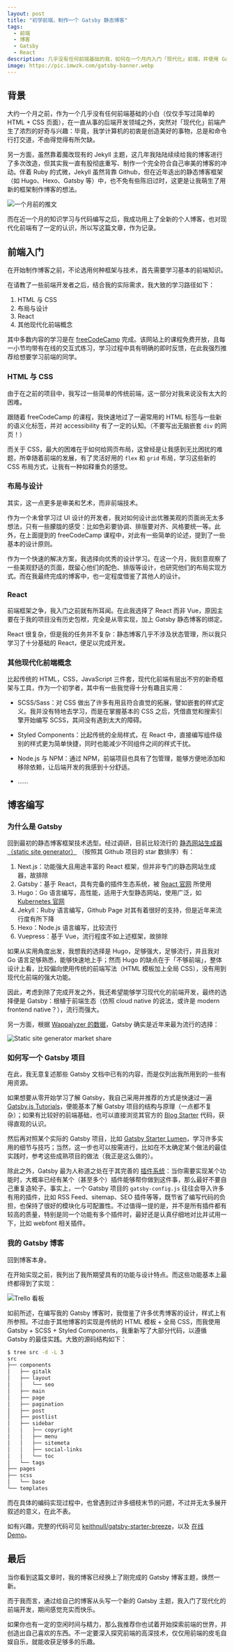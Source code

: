 ```yaml
---
layout: post
title: "初学前端，制作一个 Gatsby 静态博客"
tags:
  - 前端
  - 博客
  - Gatsby
  - React
description: 几乎没有任何前端基础的我，如何在一个月内入门「现代化」前端，并使用 Gatsby 制作一个静态博客？
image: https://pic.imwzk.com/gatsby-banner.webp
---
```


## 背景

大约一个月之前，作为一个几乎没有任何前端基础的小白（仅仅手写过简单的 HTML + CSS 页面），在一直从事的后端开发领域之外，突然对「现代化」前端产生了浓烈的好奇与兴趣：毕竟，我学计算机的初衷是创造美好的事物，总是和命令行打交道，不由得觉得有所欠缺。

另一方面，虽然靠着魔改现有的 Jekyll 主题，这几年我陆陆续续给我的博客进行了多次改造，但其实我一直有股彻底重写、制作一个完全符合自己审美的博客的冲动。伴着 Ruby 的式微，Jekyll 虽然背靠 Github，但在近年迭出的静态博客框架（如 Hugo、Hexo、Gatsby 等）中，也不免有些陈旧过时，这更是让我萌生了用新的框架制作博客的想法。

![一个月前的推文](https://pic.imwzk.com/frontend-flag.webp)

而在近一个月的知识学习与代码编写之后，我成功用上了全新的个人博客，也对现代化前端有了一定的认识，所以写这篇文章，作为记录。

## 前端入门

在开始制作博客之前，不论选用何种框架与技术，首先需要学习基本的前端知识。

在请教了一些前端开发者之后，结合我的实际需求，我大致的学习路径如下：

1. HTML 与 CSS
2. 布局与设计
3. React
4. 其他现代化前端概念

其中多数内容的学习是在 [freeCodeCamp](https://www.freecodecamp.org/) 完成。该网站上的课程免费开放，且每一小节均带有在线的交互式练习，学习过程中具有明确的即时反馈，在此我强烈推荐给想要学习前端的同学。

### HTML 与 CSS

由于在之前的项目中，我写过一些简单的传统前端，这一部分对我来说没有太大的困难。

跟随着 freeCodeCamp 的课程，我快速地过了一遍常用的 HTML 标签与一些新的语义化标签，并对 accessibility 有了一定的认知。（不要写出无脑嵌套 `div` 的网页！）

而关于 CSS，最大的困难在于如何给网页布局，这曾经是让我感到无比困扰的难题，所幸随着前端的发展，有了灵活好用的 `flex` 和 `grid` 布局，学习这些新的 CSS 布局方式，让我有一种如释重负的感觉。

### 布局与设计

其实，这一点更多是审美和艺术，而非前端技术。

作为一个未曾学习过 UI 设计的开发者，我对如何设计出优雅美观的页面尚无太多想法，只有一些朦胧的感受：比如色彩要协调、排版要对齐、风格要统一等。此外，在上面提到的 freeCodeCamp 课程中，对此有一些简单的论述，提到了一些基本的设计原则。

作为一个快速的解决方案，我选择向优秀的设计学习。在这一个月，我刻意观察了一些美观舒适的页面，既留心他们的配色、排版等设计，也研究他们的布局实现方式。而在我最终完成的博客中，也一定程度借鉴了其他人的设计。

### React

前端框架之争，我入门之前就有所耳闻。在此我选择了 React 而非 Vue，原因主要在于我的项目没有历史包袱，完全是从零实现，加上 Gatsby 静态博客的绑定。

React 很复杂，但是我的任务并不复杂：静态博客几乎不涉及状态管理，所以我只学习了十分基础的 React，便足以完成开发。

### 其他现代化前端概念

比起传统的 HTML，CSS，JavaScript 三件套，现代化前端有层出不穷的新奇框架与工具，作为一个初学者，其中有一些我觉得十分有趣且实用：

- SCSS/Sass：对 CSS 做出了许多有用且符合直觉的拓展，譬如嵌套的样式定义。我并没有特地去学习，而是在掌握基本的 CSS 之后，凭借直觉和搜索引擎开始编写 SCSS，其间没有遇到太大的障碍。

- Styled Components：比起传统的全局样式，在 React 中，直接编写组件级别的样式更为简单快捷，同时也能减少不同组件之间的样式干扰。

- Node.js 与 NPM：通过 NPM，前端项目也具有了包管理，能够方便地添加和移除依赖，让后端开发的我感到十分舒适。

- ……

## 博客编写

### 为什么是 Gatsby

回到最初的静态博客框架技术选型。经过调研，目前比较流行的 [静态网站生成器（static site generator）](https://github.com/topics/static-site-generator) （按照其 Github 项目的 star 数排序）有：

1. Next.js：功能强大且用途丰富的 React 框架，但并非专门的静态网站生成器，故排除
2. Gatsby：基于 React，具有完备的插件生态系统，被 [React 官网](https://reactjs.org/) 所使用
3. Hugo：Go 语言编写，高性能，适用于大型静态网站，使用广泛，如 [Kubernetes 官网](https://kubernetes.io/)
4. Jekyll：Ruby 语言编写，Github Page 对其有着很好的支持，但是近年来流行度有所下降
5. Hexo：Node.js 语言编写，比较流行
6. Vuepress：基于 Vue，流行程度不如上述框架，故排除

如果从实用角度出发，我想我的选择是 Hugo，足够强大，足够流行，并且我对 Go 语言足够熟悉，能够快速地上手；然而 Hugo 的缺点在于「不够前端」，整体设计上看，比较偏向使用传统的前端写法（HTML 模板加上全局 CSS），没有用到现代化前端的强大功能。

因此，考虑到除了完成开发之外，我还希望能够学习现代化的前端开发，最终的选择便是 Gatsby：根植于前端生态（仿照 cloud native 的说法，或许是 modern frontend native？），流行而强大。

另一方面，根据 [Wappalyzer 的数据](https://www.wappalyzer.com/technologies/static-site-generator/)，Gatsby 确实是近年来最为流行的选择：

![Static site generator market share](https://pic.imwzk.com/static-site-generator-market-share-wappalyzer.webp)

### 如何写一个 Gatsby 项目

在此，我无意复述那些 Gatsby 文档中已有的内容，而是仅列出我所用到的一些有用资源。

如果想要从零开始学习了解 Gatsby，我自己采用并推荐的方式是快速过一遍 [Gatsby.js Tutorials](https://www.gatsbyjs.com/tutorial/)，便能基本了解 Gatsby 项目的结构与原理（一点都不复杂）；如果有比较好的前端基础，也可以直接浏览其官方的 [Blog Starter](https://github.com/gatsbyjs/gatsby-starter-blog) 代码，获得直观的认识。

然后再对照某个实际的 Gatsby 项目，比如 [Gatsby Starter Lumen](https://github.com/alxshelepenok/gatsby-starter-lumen)，学习许多实用的细节与技巧；当然，这一步也可以按需进行，比如在不太确定某个做法的最佳实践时，参考这些成熟项目的做法（我正是这么做的）。

除此之外，Gatsby 最为人称道之处在于其完善的 [插件系统](https://www.gatsbyjs.com/plugins/)：当你需要实现某个功能时，大概率已经有某个（甚至多个）插件能够帮你做到这件事，那么最好不要自己重复造轮子。事实上，一个 Gatsby 项目的 `gatsby-config.js` 往往会导入许多有用的插件，比如 RSS Feed、sitemap、SEO 插件等等，既节省了编写代码的负担，也保持了很好的模块化与可配置性。不过值得一提的是，并不是所有插件都有较高的质量，特别是同一个功能有多个插件时，最好还是认真仔细地对比并试用一下，比如 webfont 相关插件。

### 我的 Gatsby 博客

回到博客本身。

在开始实现之前，我列出了我所期望具有的功能与设计特点。而这些功能基本上最终都得到了实现：

![Trello 看板](https://pic.imwzk.com/blog-rebuild-trello.webp)

如前所述，在编写我的 Gatsby 博客时，我借鉴了许多优秀博客的设计，样式上有所参照。不过由于其他博客的实现是传统的 HTML 模板 + 全局 CSS，而我使用 Gatsby + SCSS + Styled Components，我重新写了大部分代码，以遵循 Gatsby 的最佳实践。大致的源码结构如下：

```bash
$ tree src -d -L 3
src
├── components
│   ├── gitalk
│   ├── layout
│   │   └── seo
│   ├── main
│   ├── page
│   ├── pagination
│   ├── post
│   ├── postlist
│   ├── sidebar
│   │   ├── copyright
│   │   ├── menu
│   │   ├── sitemeta
│   │   ├── social-links
│   │   └── toc
│   └── tags
├── pages
├── scss
│   └── base
└── templates
```

而在具体的编码实现过程中，也曾遇到过许多细枝末节的问题，不过并无太多展开叙述的意义，在此不表。

如有兴趣，完整的代码可见 [keithnull/gatsby-starter-breeze](https://github.com/keithnull/gatsby-starter-breeze)，以及 [在线 Demo](https://gatsby-starter-breeze.netlify.app/)。

## 最后

当你看到这篇文章时，我的博客已经换上了刚完成的 Gatsby 博客主题，焕然一新。

而于我而言，通过给自己的博客从头写一个新的 Gatsby 主题，我入门了现代化的前端开发，期间感觉充实而快乐。

如果你也有一定的空闲时间与精力，那么我推荐你也试着开始探索前端的世界，并创造出自己喜欢的东西。不一定要深入探究前端的高深技术，仅仅用前端的皮毛自娱自乐，就能收获足够多的乐趣。
